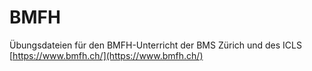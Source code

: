 # BMFH
Übungsdateien für den BMFH-Unterricht der BMS Zürich und des ICLS  
[https://www.bmfh.ch/](https://www.bmfh.ch/)
